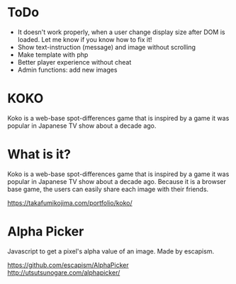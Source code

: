 # ToDo
- It doesn't work properly, when a user change display size after DOM is loaded. Let me know if you know how to fix it!
- Show text-instruction (message) and image without scrolling
- Make template with php
- Better player experience without cheat
- Admin functions: add new images

# KOKO
Koko is a web-base spot-differences game that is inspired by a game it was popular in Japanese TV show about a decade ago.

# What is it?

Koko is a web-base spot-differences game that is inspired by a game it was popular in Japanese TV show about a decade ago. Because it is a browser base game, the users can easily share each image with their friends.

https://takafumikojima.com/portfolio/koko/

# Alpha Picker
Javascript to get a pixel's alpha value of an image. Made by escapism.

https://github.com/escapism/AlphaPicker <br>
http://utsutsunogare.com/alphapicker/
